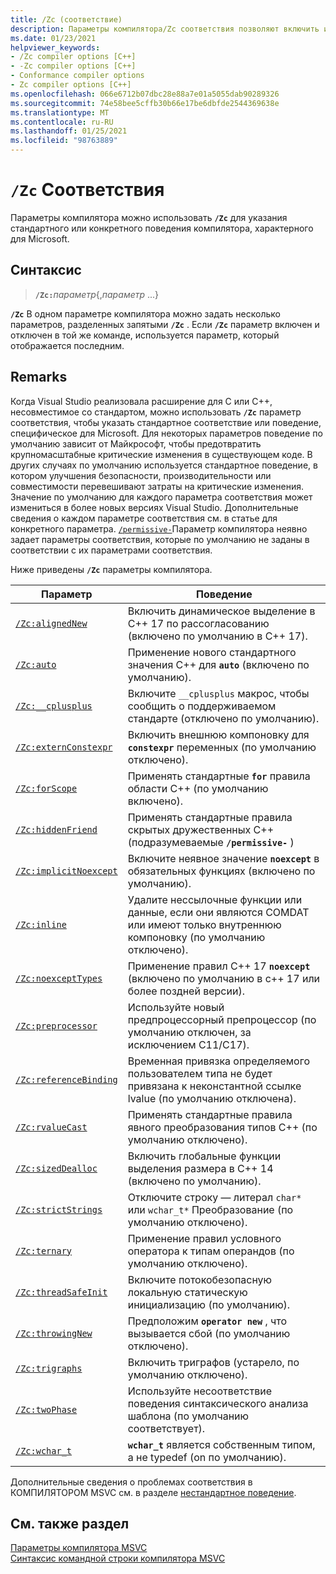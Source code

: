 ```yaml
---
title: /Zc (соответствие)
description: Параметры компилятора/Zc соответствия позволяют включить или отключить поддержку согласования или обратной совместимости.
ms.date: 01/23/2021
helpviewer_keywords:
- /Zc compiler options [C++]
- -Zc compiler options [C++]
- Conformance compiler options
- Zc compiler options [C++]
ms.openlocfilehash: 066e6712b07dbc28e88a7e01a5055dab90289326
ms.sourcegitcommit: 74e58bee5cffb30b66e17be6dbfde2544369638e
ms.translationtype: MT
ms.contentlocale: ru-RU
ms.lasthandoff: 01/25/2021
ms.locfileid: "98763889"
---
```

# <a name="zc-conformance"></a>`/Zc` Соответствия

Параметры компилятора можно использовать **`/Zc`** для указания стандартного или конкретного поведения компилятора, характерного для Microsoft.

## <a name="syntax"></a>Синтаксис

> **`/Zc:`**_параметр_{,_параметр_ ...}

**`/Zc`** В одном параметре компилятора можно задать несколько параметров, разделенных запятыми **`/Zc`** . Если **`/Zc`** параметр включен и отключен в той же команде, используется параметр, который отображается последним.

## <a name="remarks"></a>Remarks

Когда Visual Studio реализовала расширение для C или C++, несовместимое со стандартом, можно использовать **`/Zc`** параметр соответствия, чтобы указать стандартное соответствие или поведение, специфическое для Microsoft. Для некоторых параметров поведение по умолчанию зависит от Майкрософт, чтобы предотвратить крупномасштабные критические изменения в существующем коде. В других случаях по умолчанию используется стандартное поведение, в котором улучшения безопасности, производительности или совместимости перевешивают затраты на критические изменения. Значение по умолчанию для каждого параметра соответствия может измениться в более новых версиях Visual Studio. Дополнительные сведения о каждом параметре соответствия см. в статье для конкретного параметра. [`/permissive-`](permissive-standards-conformance.md)Параметр компилятора неявно задает параметры соответствия, которые по умолчанию не заданы в соответствии с их параметрами соответствия.

Ниже приведены **`/Zc`** параметры компилятора.

| Параметр | Поведение |
|--|--|
| [`/Zc:alignedNew`](zc-alignednew.md) | Включить динамическое выделение в C++ 17 по рассогласованию (включено по умолчанию в C++ 17). |
| [`/Zc:auto`](zc-auto-deduce-variable-type.md) | Применение нового стандартного значения C++ для **`auto`** (включено по умолчанию). |
| [`/Zc:__cplusplus`](zc-cplusplus.md) | Включите `__cplusplus` макрос, чтобы сообщить о поддерживаемом стандарте (отключено по умолчанию). |
| [`/Zc:externConstexpr`](zc-externconstexpr.md) | Включить внешнюю компоновку для **`constexpr`** переменных (по умолчанию отключено). |
| [`/Zc:forScope`](zc-forscope-force-conformance-in-for-loop-scope.md) | Применять стандартные **`for`** правила области C++ (по умолчанию включено). |
| [`/Zc:hiddenFriend`](zc-hiddenfriend.md) | Применять стандартные правила скрытых дружественных C++ (подразумеваемые **`/permissive-`** ) |
| [`/Zc:implicitNoexcept`](zc-implicitnoexcept-implicit-exception-specifiers.md) | Включите неявное значение **`noexcept`** в обязательных функциях (включено по умолчанию). |
| [`/Zc:inline`](zc-inline-remove-unreferenced-comdat.md) | Удалите нессылочные функции или данные, если они являются COMDAT или имеют только внутреннюю компоновку (по умолчанию отключено). |
| [`/Zc:noexceptTypes`](zc-noexcepttypes.md) | Применение правил C++ 17 **`noexcept`** (включено по умолчанию в c++ 17 или более поздней версии). |
| [`/Zc:preprocessor`](zc-preprocessor.md) | Используйте новый предпроцессорный препроцессор (по умолчанию отключен, за исключением C11/C17). |
| [`/Zc:referenceBinding`](zc-referencebinding-enforce-reference-binding-rules.md) | Временная привязка определяемого пользователем типа не будет привязана к неконстантной ссылке lvalue (по умолчанию отключена). |
| [`/Zc:rvalueCast`](zc-rvaluecast-enforce-type-conversion-rules.md) | Применять стандартные правила явного преобразования типов C++ (по умолчанию отключено). |
| [`/Zc:sizedDealloc`](zc-sizeddealloc-enable-global-sized-dealloc-functions.md) | Включить глобальные функции выделения размера в C++ 14 (включено по умолчанию). |
| [`/Zc:strictStrings`](zc-strictstrings-disable-string-literal-type-conversion.md) | Отключите строку — литерал `char*` или `wchar_t*` Преобразование (по умолчанию отключено). |
| [`/Zc:ternary`](zc-ternary.md) | Применение правил условного оператора к типам операндов (по умолчанию отключено). |
| [`/Zc:threadSafeInit`](zc-threadsafeinit-thread-safe-local-static-initialization.md) | Включите потокобезопасную локальную статическую инициализацию (по умолчанию). |
| [`/Zc:throwingNew`](zc-throwingnew-assume-operator-new-throws.md) | Предположим **`operator new`** , что вызывается сбой (по умолчанию отключено). |
| [`/Zc:trigraphs`](zc-trigraphs-trigraphs-substitution.md) | Включить триграфов (устарело, по умолчанию отключено). |
| [`/Zc:twoPhase`](zc-twophase.md) | Используйте несоответствие поведения синтаксического анализа шаблона (по умолчанию соответствует). |
| [`/Zc:wchar_t`](zc-wchar-t-wchar-t-is-native-type.md) | **`wchar_t`** является собственным типом, а не typedef (on по умолчанию). |

Дополнительные сведения о проблемах соответствия в КОМПИЛЯТОРОМ MSVC см. в разделе [нестандартное поведение](../../cpp/nonstandard-behavior.md).

## <a name="see-also"></a>См. также раздел

[Параметры компилятора MSVC](compiler-options.md)<br/>
[Синтаксис командной строки компилятора MSVC](compiler-command-line-syntax.md)
